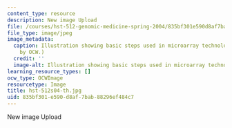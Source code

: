 ```yaml
---
content_type: resource
description: New image Upload
file: /courses/hst-512-genomic-medicine-spring-2004/835bf301e590d8af7bab88296ef484c7_hst-512s04-th.jpg
file_type: image/jpeg
image_metadata:
  caption: Illustration showing basic steps used in microarray technology. (Figure
    by OCW.)
  credit: ''
  image-alt: Illustration showing basic steps used in microarray technology.
learning_resource_types: []
ocw_type: OCWImage
resourcetype: Image
title: hst-512s04-th.jpg
uid: 835bf301-e590-d8af-7bab-88296ef484c7
---
```

New image Upload

